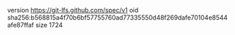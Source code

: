 version https://git-lfs.github.com/spec/v1
oid sha256:b568815a4f70b6bf57755760ad77335550d48f269dafe70104e8544afe87ffaf
size 1724
